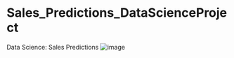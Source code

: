 # Sales_Predictions_DataScienceProject
Data Science: Sales Predictions
![image](https://user-images.githubusercontent.com/77816282/136717978-ec84d0eb-1c04-4434-8e19-d20111bd0783.png)
